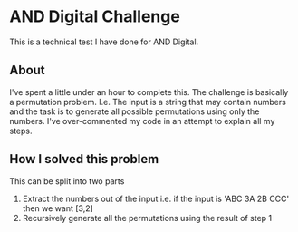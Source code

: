 # AND Digital Challenge
This is a technical test I have done for AND Digital.
## About
I've spent a little under an hour to complete this. 
The challenge is basically a permutation problem. I.e. The input is a string that may contain numbers and the task is to generate all possible permutations using only the numbers.
I've over-commented my code in an attempt to explain all my steps.
## How I solved this problem
This can be split into two parts
1) Extract the numbers out of the input
  i.e. if the input  is 'ABC 3A 2B CCC' then we want [3,2]
2) Recursively generate all the permutations using the result of step 1

